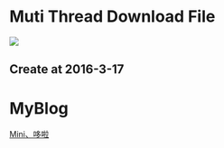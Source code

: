 # Muti Thread Download File
![][image-1]

## Create at 2016-3-17

# MyBlog
[Mini、哆啦][1]

[1]:	http://www.cnblogs.com/xwjack1554239786/p/5289582.html

[image-1]:	/MutiDownload.gif